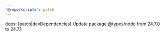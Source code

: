 ```yaml
---
'@repo/scripts': patch
---
```


deps: [patch|devDependencies] Update package @types/node from 24.7.0 to 24.7.1
